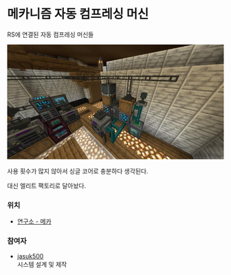 # 메카니즘 자동 컴프레싱 머신

RS에 연결된 자동 컴프레싱 머신들

![asdf](../../asset/systems/mk_auto_compressing/main.jpg)

사용 횟수가 많지 않아서 싱글 코어로 충분하다 생각된다.

대신 엘리트 팩토리로 달아놨다.

### 위치
<!-- tag_source_open:link_list:building_spot -->
- [연구소 - 메카](../buildings/lab_meka_lab.md)
<!-- tag_close -->


### 참여자
<!-- tag_source_open:link_list:member_contribute -->
- [jasuk500](../members/jasuk500.md)  
시스템 설계 및 제작
<!-- tag_close-->